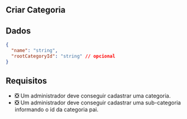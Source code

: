 ## Criar Categoria

## Dados

```json
{
  "name": "string",
  "rootCategoryId": "string" // opcional
}
```

## Requisitos

- ❎ Um administrador deve conseguir cadastrar uma categoria.
- ❎ Um administrador deve conseguir cadastrar uma sub-categoria informando o id da categoria pai.
